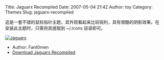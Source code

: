 Title: Jaguarx Recompiled
Date: 2007-05-04 21:42
Author: toy
Category: Themes
Slug: jaguarx-recompiled

这是一套不错的鼠标指针主题，其外观看起来比较锐利，具有很酷的阴影效果。在安装此主题时，只需将其提取到
~/.icons 目录即可。

[![Jaguarx](http://i.linuxtoy.org/i/2007/05/jaguarx_s.png)](http://i.linuxtoy.org/i/2007/05/jaguarx.png)

- Author: Fant0men  
- [Download Jaguarx
Recompiled](http://www.gnome-look.org/content/show.php/jaguarx+recompiled?content=56398)
